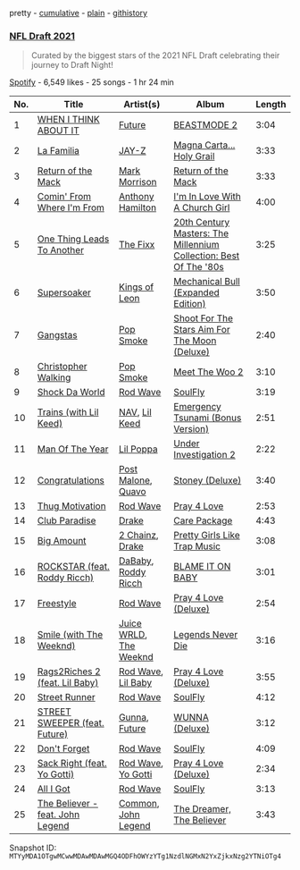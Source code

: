 pretty - [cumulative](/playlists/cumulative/37i9dQZF1DXbmafsRvwS7L.md) - [plain](/playlists/plain/37i9dQZF1DXbmafsRvwS7L) - [githistory](https://github.githistory.xyz/mackorone/spotify-playlist-archive/blob/main/playlists/plain/37i9dQZF1DXbmafsRvwS7L)

### [NFL Draft 2021](https://open.spotify.com/playlist/37i9dQZF1DXbmafsRvwS7L)

> Curated by the biggest stars of the 2021 NFL Draft celebrating their journey to Draft Night!

[Spotify](https://open.spotify.com/user/spotify) - 6,549 likes - 25 songs - 1 hr 24 min

| No. | Title | Artist(s) | Album | Length |
|---|---|---|---|---|
| 1 | [WHEN I THINK ABOUT IT](https://open.spotify.com/track/5igp7gTNLQvsDOVRLeHrvq) | [Future](https://open.spotify.com/artist/1RyvyyTE3xzB2ZywiAwp0i) | [BEASTMODE 2](https://open.spotify.com/album/0KyO7XcPyKdqrbN08h8avh) | 3:04 |
| 2 | [La Familia](https://open.spotify.com/track/1Jz9nO8LaaZAwbRClmkL7r) | [JAY\-Z](https://open.spotify.com/artist/3nFkdlSjzX9mRTtwJOzDYB) | [Magna Carta..\. Holy Grail](https://open.spotify.com/album/0kSJLkOtFwJoVbZu5C2BRV) | 3:33 |
| 3 | [Return of the Mack](https://open.spotify.com/track/3jDdpx9PMlfMBS5tOBHFm9) | [Mark Morrison](https://open.spotify.com/artist/6V3F8MZrOKdT9fU686ybE9) | [Return of the Mack](https://open.spotify.com/album/6plavTFCGXv5vpy0jZVtOV) | 3:33 |
| 4 | [Comin' From Where I'm From](https://open.spotify.com/track/5P8hv9q06ZHrdMfF1omXyd) | [Anthony Hamilton](https://open.spotify.com/artist/2DzRMyWgjuMbYvt5BLbpCo) | [I'm In Love With A Church Girl](https://open.spotify.com/album/7HbOjQfJFo8ZfPqA4dyAY7) | 4:00 |
| 5 | [One Thing Leads To Another](https://open.spotify.com/track/2d1NMaw8arIU2Fy4BnWqLs) | [The Fixx](https://open.spotify.com/artist/53RkHTcl0SJZjpzqogkBf4) | [20th Century Masters: The Millennium Collection: Best Of The '80s](https://open.spotify.com/album/5SaMVD3JhB3JU9A66Xwj0E) | 3:25 |
| 6 | [Supersoaker](https://open.spotify.com/track/4cQIbDqCZrHknxlDUjRHZ0) | [Kings of Leon](https://open.spotify.com/artist/2qk9voo8llSGYcZ6xrBzKx) | [Mechanical Bull \(Expanded Edition\)](https://open.spotify.com/album/0cRJKK0y1sfZEqWub4dK9v) | 3:50 |
| 7 | [Gangstas](https://open.spotify.com/track/765fiRGlmsVAoYHXHeCWtu) | [Pop Smoke](https://open.spotify.com/artist/0eDvMgVFoNV3TpwtrVCoTj) | [Shoot For The Stars Aim For The Moon \(Deluxe\)](https://open.spotify.com/album/45HGJedVnKuOXNFW8fVuDz) | 2:40 |
| 8 | [Christopher Walking](https://open.spotify.com/track/07BM7xLdcXIJHkqvF3e8gQ) | [Pop Smoke](https://open.spotify.com/artist/0eDvMgVFoNV3TpwtrVCoTj) | [Meet The Woo 2](https://open.spotify.com/album/6whVA0JLBmjElTSXahWFlQ) | 3:10 |
| 9 | [Shock Da World](https://open.spotify.com/track/2dW1Ez9jFemenXQh65ShXO) | [Rod Wave](https://open.spotify.com/artist/45TgXXqMDdF8BkjA83OM7z) | [SoulFly](https://open.spotify.com/album/4FY0HCt6PEbOF1RqUbYVzq) | 3:19 |
| 10 | [Trains \(with Lil Keed\)](https://open.spotify.com/track/6fE1d6pUMNJQvXw84Ok1W1) | [NAV](https://open.spotify.com/artist/7rkW85dBwwrJtlHRDkJDAC), [Lil Keed](https://open.spotify.com/artist/3uJx5SnOM59Li7lCxA3b29) | [Emergency Tsunami \(Bonus Version\)](https://open.spotify.com/album/3aMMFb7DaFT06VfavwhrPi) | 2:51 |
| 11 | [Man Of The Year](https://open.spotify.com/track/6Mo0rLbLNOzEFud0FuPJsm) | [Lil Poppa](https://open.spotify.com/artist/2hq1yEIcPd7KMLmU6h77Cg) | [Under Investigation 2](https://open.spotify.com/album/4qmS3J4ECCCnz5eL2K9qrz) | 2:22 |
| 12 | [Congratulations](https://open.spotify.com/track/1bLjm7Gqjbuv57OxZdhLrP) | [Post Malone](https://open.spotify.com/artist/246dkjvS1zLTtiykXe5h60), [Quavo](https://open.spotify.com/artist/0VRj0yCOv2FXJNP47XQnx5) | [Stoney \(Deluxe\)](https://open.spotify.com/album/2TbtBmA00IP0P1GpUqIaXS) | 3:40 |
| 13 | [Thug Motivation](https://open.spotify.com/track/4K18dBorn71LYXSQLCgqYc) | [Rod Wave](https://open.spotify.com/artist/45TgXXqMDdF8BkjA83OM7z) | [Pray 4 Love](https://open.spotify.com/album/4PocDl8UW41nVHOUntALFu) | 2:53 |
| 14 | [Club Paradise](https://open.spotify.com/track/0aywDdTQxCpstrdB1C0HTD) | [Drake](https://open.spotify.com/artist/3TVXtAsR1Inumwj472S9r4) | [Care Package](https://open.spotify.com/album/6CY70qRxPutN3VKfYhNREa) | 4:43 |
| 15 | [Big Amount](https://open.spotify.com/track/0O87uYqVEojqL2vYXAQx38) | [2 Chainz](https://open.spotify.com/artist/17lzZA2AlOHwCwFALHttmp), [Drake](https://open.spotify.com/artist/3TVXtAsR1Inumwj472S9r4) | [Pretty Girls Like Trap Music](https://open.spotify.com/album/5afLbcIqtQH2e8yZ2Jmr73) | 3:08 |
| 16 | [ROCKSTAR \(feat\. Roddy Ricch\)](https://open.spotify.com/track/30UFKKWSOC2Xr6KfWcyvsI) | [DaBaby](https://open.spotify.com/artist/4r63FhuTkUYltbVAg5TQnk), [Roddy Ricch](https://open.spotify.com/artist/757aE44tKEUQEqRuT6GnEB) | [BLAME IT ON BABY](https://open.spotify.com/album/7BOMvNIR8XO113G2Fm4hfF) | 3:01 |
| 17 | [Freestyle](https://open.spotify.com/track/1cQSnZNAr8v4ctgSsyrXGe) | [Rod Wave](https://open.spotify.com/artist/45TgXXqMDdF8BkjA83OM7z) | [Pray 4 Love \(Deluxe\)](https://open.spotify.com/album/7KIxcE8dxoAgia4OClu4pr) | 2:54 |
| 18 | [Smile \(with The Weeknd\)](https://open.spotify.com/track/3IISoPvg72c0dUeb0TIRMA) | [Juice WRLD](https://open.spotify.com/artist/4MCBfE4596Uoi2O4DtmEMz), [The Weeknd](https://open.spotify.com/artist/1Xyo4u8uXC1ZmMpatF05PJ) | [Legends Never Die](https://open.spotify.com/album/3rt9CHTA1UdpNZRqEtlPbl) | 3:16 |
| 19 | [Rags2Riches 2 \(feat\. Lil Baby\)](https://open.spotify.com/track/4QXGLydgxkEP1FTQK4Y7C5) | [Rod Wave](https://open.spotify.com/artist/45TgXXqMDdF8BkjA83OM7z), [Lil Baby](https://open.spotify.com/artist/5f7VJjfbwm532GiveGC0ZK) | [Pray 4 Love \(Deluxe\)](https://open.spotify.com/album/7KIxcE8dxoAgia4OClu4pr) | 3:55 |
| 20 | [Street Runner](https://open.spotify.com/track/7zjPZFfiDXD1sIQFH4NPzS) | [Rod Wave](https://open.spotify.com/artist/45TgXXqMDdF8BkjA83OM7z) | [SoulFly](https://open.spotify.com/album/4FY0HCt6PEbOF1RqUbYVzq) | 4:12 |
| 21 | [STREET SWEEPER \(feat\. Future\)](https://open.spotify.com/track/6FccIKUJRJefzuUQmWWn56) | [Gunna](https://open.spotify.com/artist/2hlmm7s2ICUX0LVIhVFlZQ), [Future](https://open.spotify.com/artist/1RyvyyTE3xzB2ZywiAwp0i) | [WUNNA \(Deluxe\)](https://open.spotify.com/album/0s5cfxWXH7ahE2LtJNy6jj) | 3:12 |
| 22 | [Don't Forget](https://open.spotify.com/track/76KpeXUTAv9ZlOubBKFAyj) | [Rod Wave](https://open.spotify.com/artist/45TgXXqMDdF8BkjA83OM7z) | [SoulFly](https://open.spotify.com/album/4FY0HCt6PEbOF1RqUbYVzq) | 4:09 |
| 23 | [Sack Right \(feat\. Yo Gotti\)](https://open.spotify.com/track/2gRdFSbP40IRVg2HWzSchZ) | [Rod Wave](https://open.spotify.com/artist/45TgXXqMDdF8BkjA83OM7z), [Yo Gotti](https://open.spotify.com/artist/6Ha4aES39QiVjR0L2lwuwq) | [Pray 4 Love \(Deluxe\)](https://open.spotify.com/album/7KIxcE8dxoAgia4OClu4pr) | 2:34 |
| 24 | [All I Got](https://open.spotify.com/track/2xShtispA0L5J8SyZFQGSX) | [Rod Wave](https://open.spotify.com/artist/45TgXXqMDdF8BkjA83OM7z) | [SoulFly](https://open.spotify.com/album/4FY0HCt6PEbOF1RqUbYVzq) | 3:13 |
| 25 | [The Believer \- feat\. John Legend](https://open.spotify.com/track/6QtpJNlCfA091GmD2ALNri) | [Common](https://open.spotify.com/artist/2GHclqNVjqGuiE5mA7BEoc), [John Legend](https://open.spotify.com/artist/5y2Xq6xcjJb2jVM54GHK3t) | [The Dreamer, The Believer](https://open.spotify.com/album/17eQeA5m7DpsZ42mUAGjgG) | 3:43 |

Snapshot ID: `MTYyMDA1OTgwMCwwMDAwMDAwMGQ4ODFhOWYzYTg1NzdlNGMxN2YxZjkxNzg2YTNiOTg4`
